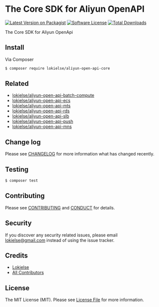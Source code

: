 The Core SDK for Aliyun OpenAPI
===============================

[![Latest Version on Packagist][ico-version]][link-packagist]
[![Software License][ico-license]](LICENSE.md)
[![Total Downloads][ico-downloads]][link-downloads]

The Core SDK for Aliyun OpenApi

## Install

Via Composer

``` bash
$ composer require lokielse/aliyun-open-api-core
```

## Related

- [lokielse/aliyun-open-api-batch-compute](https://github.com/lokielse/aliyun-open-api-batch-compute)
- [lokielse/aliyun-open-api-ecs](https://github.com/lokielse/aliyun-open-api-ecs)
- [lokielse/aliyun-open-api-mts](https://github.com/lokielse/aliyun-open-api-mts)
- [lokielse/aliyun-open-api-rds](https://github.com/lokielse/aliyun-open-api-rds)
- [lokielse/aliyun-open-api-slb](https://github.com/lokielse/aliyun-open-api-slb)
- [lokielse/aliyun-open-api-push](https://github.com/lokielse/aliyun-open-api-push)
- [lokielse/aliyun-open-api-mns](https://github.com/lokielse/aliyun-open-api-mns)



## Change log

Please see [CHANGELOG](CHANGELOG.md) for more information what has changed recently.

## Testing

``` bash
$ composer test
```

## Contributing

Please see [CONTRIBUTING](CONTRIBUTING.md) and [CONDUCT](CONDUCT.md) for details.

## Security

If you discover any security related issues, please email lokielse@gmail.com instead of using the issue tracker.

## Credits

- [Lokielse][link-author]
- [All Contributors][link-contributors]

## License

The MIT License (MIT). Please see [License File](LICENSE.md) for more information.

[ico-version]: https://img.shields.io/packagist/v/lokielse/aliyun-open-api-core.svg?style=flat-square
[ico-license]: https://img.shields.io/badge/license-MIT-brightgreen.svg?style=flat-square
[ico-travis]: https://img.shields.io/travis/lokielse/aliyun-open-api-core/master.svg?style=flat-square
[ico-scrutinizer]: https://img.shields.io/scrutinizer/coverage/g/lokielse/aliyun-open-api-core.svg?style=flat-square
[ico-code-quality]: https://img.shields.io/scrutinizer/g/lokielse/aliyun-open-api-core.svg?style=flat-square
[ico-downloads]: https://img.shields.io/packagist/dt/lokielse/aliyun-open-api-core.svg?style=flat-square

[link-packagist]: https://packagist.org/packages/lokielse/aliyun-open-api-core
[link-travis]: https://travis-ci.org/lokielse/aliyun-open-api-core
[link-scrutinizer]: https://scrutinizer-ci.com/g/lokielse/aliyun-open-api-core/code-structure
[link-code-quality]: https://scrutinizer-ci.com/g/lokielse/aliyun-open-api-core
[link-downloads]: https://packagist.org/packages/lokielse/aliyun-open-api-core
[link-author]: https://github.com/lokielse
[link-contributors]: ../../contributors